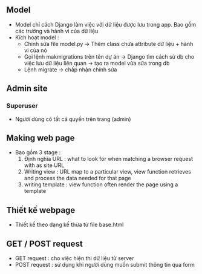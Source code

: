 ## Model 
- Model chỉ cách Django làm việc với dữ liệu được lưu trong app.  Bao gồm các trường và hành vi của dữ liệu 
- Kích hoạt model : 
    - Chỉnh sửa file model.py -> Thêm class chứa attribute dữ liệu + hành vi của nó
    - Gọi lệnh makmigrations trên tên dự án -> Django tìm cách sử db cho việc lưu dữ liệu liên quan -> tạo ra model vừa sửa trong db 
    - Lệnh migrate -> chấp nhận chính sửa

## Admin site 
### Superuser 
- Người dùng có tất cả quyền trên trang (admin)

## Making web page 
- Bao gồm 3 stage : 
    1. Định nghĩa URL : what to look for when matching a browser request with as site URL 
    2. Writing view : URL map to a particular view, view function retrieves and process the data needed for that page 
    3. writing template : view function often render the page using a template 


## Thiết kế webpage 
- Thiết kế theo dạng kế thừa từ file base.html 

## GET / POST request 
- GET request : cho việc hiện thị dữ liệu từ server 
- POST request : sử dụng khi người dùng muốn submit thông tin qua form 